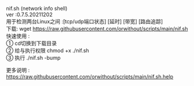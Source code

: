 nif.sh (network info shell)  
ver :0.7.5.20211202  
用于检测两台Linux之间 :[tcp/udp端口状态] [延时] [带宽] [路由追踪]  
下载: wget https://raw.githubusercontent.com/orwithout/scripts/main/nif.sh  
快速使用 :  
① cd切换到下载目录  
② 给与执行权限 chmod +x ./nif.sh  
③ 执行 ./nif.sh -bump  
  
  
更多说明 :  
https://raw.githubusercontent.com/orwithout/scripts/main/nif.sh.help  
